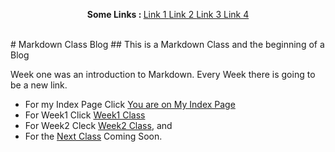 <p align= "center">
 <b> Some Links : </b>
 <a href= #> Link 1 </a>
 <a href= #> Link 2 </a>
 <a href= #> Link 3 </a>
 <a href= #> Link 4 </a>
 <br><br>
 </p>
# Markdown Class Blog
## This is a Markdown Class and the beginning of a Blog

Week one was an introduction to Markdown. Every Week there is going to be a new link.

* For my Index Page Click [You are on My Index Page](./index.md)
* For Week1 Click [Week1 Class](./week1.md)
* For Week2 Cleck [Week2 Class](./week2.md), and 
* For the [Next Class](./week3.md) Coming Soon.
 
